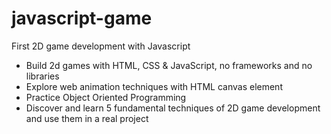 # javascript-game

First 2D game development with Javascript

- Build 2d games with HTML, CSS & JavaScript, no frameworks and no libraries
- Explore web animation techniques with HTML canvas element
- Practice Object Oriented Programming
- Discover and learn 5 fundamental techniques of 2D game development and use them in a real project
